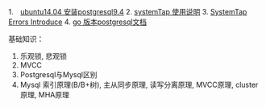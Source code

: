 1.　[ubuntu14.04 安装postgresql9.4](http://www.cnblogs.com/sparkdev/p/5678874.html)
2. [systemTap 使用说明](http://blog.csdn.net/zhangskd/article/details/25708441)
3. [SystemTap Errors Introduce](http://blog.163.com/digoal@126/blog/static/163877040201310113462317/)
4. [go 版本postgresql文档](https://godoc.org/github.com/lib/pq)

基础知识：
1. 乐观锁, 悲观锁
2. MVCC
3. Postgresql与Mysql区别
4. Mysql 索引原理(B/B+树), 主从同步原理, 读写分离原理, MVCC原理, cluster原理, MHA原理

